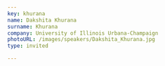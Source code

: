 ```yaml
---
key: khurana
name: Dakshita Khurana
surname: Khurana
company: University of Illinois Urbana-Champaign
photoURL: /images/speakers/Dakshita_Khurana.jpg
type: invited

---
```


